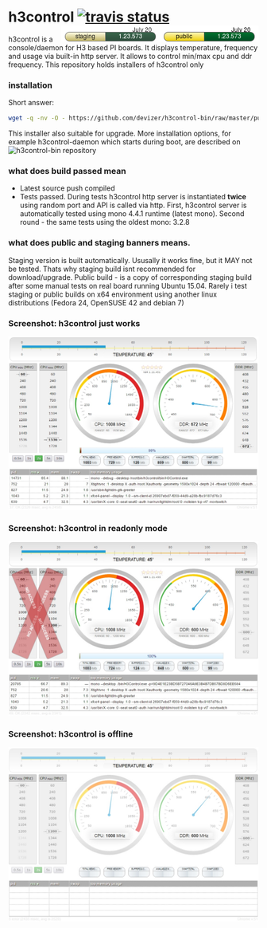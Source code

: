 # h3control [![travis status](https://travis-ci.org/devizer/h3control.svg?branch=master)](https://travis-ci.org/devizer/h3control)  <img src='https://github.com/devizer/h3control-bin/blob/master/public/status.png?raw=true' width='199' height='32' style='float: right' alt='public' title='public'></img><img src='https://github.com/devizer/h3control-bin/blob/master/staging/status.png?raw=true' width='199' height='32' style='float: right' alt='staging' title='staging'></img>
h3control is a console/daemon for H3 based PI boards. It displays temperature, frequency and usage via built-in http server. It allows to control min/max cpu and ddr frequency. This repository holds installers of h3control only

### installation
Short answer:
```bash
wget -q -nv -O - https://github.com/devizer/h3control-bin/raw/master/public/h3control.sh | bash
```
This installer also suitable for upgrade.  More installation options, for example h3control-daemon which starts during boot, are described on ![h3control-bin repository](https://github.com/devizer/h3control-bin)

### what does **build passed** mean
- Latest source push compiled
- Tests passed. During tests h3control http server is instantiated **twice** using random port and API is called via http. First, h3control server is automatically tested using mono 4.4.1 runtime (latest mono). Second round - the same tests using the oldest mono: 3.2.8

### what does public and staging banners means.
Staging version is built automatically. Ususally it works fine, but it MAY not be tested. Thats why staging build isnt recommended for download/upgrade.
Public build - is a copy of corresponding staging build after some manual tests on real board running Ubuntu 15.04. Rarely i test staging or public builds on x64 environment using another linux distributions (Fedora 24, OpenSUSE 42 and debian 7)


### Screenshot: h3control just works
![h3control in normal](https://github.com/devizer/h3control/raw/master/images/h3control_v1.21_normal.jpg "h3control in normal")


### Screenshot: h3control in readonly mode
![h3control in readonly mode](https://github.com/devizer/h3control/raw/master/images/h3control_v1.21_readonly.jpg "h3control in readonly mode")


### Screenshot: h3control is offline
![h3control is offline](https://github.com/devizer/h3control/raw/master/images/h3control_v1.21_offline.jpg "h3control is offline")

